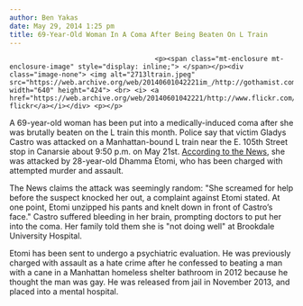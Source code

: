 ```yaml
---
author: Ben Yakas
date: May 29, 2014 1:25 pm
title: 69-Year-Old Woman In A Coma After Being Beaten On L Train
---
```


	
										<p><span class="mt-enclosure mt-enclosure-image" style="display: inline;"> </span></p><div class="image-none"> <img alt="2713ltrain.jpeg" src="https://web.archive.org/web/20140601042221im_/http://gothamist.com/attachments/byakas/2713ltrain.jpeg" width="640" height="424"> <br> <i> <a href="https://web.archive.org/web/20140601042221/http://www.flickr.com/photos/harmon1ca/7343410620/">arie&#x2113;&#x2113;ito&apos;s flickr</a></i></div> <p></p>

<p>A 69-year-old woman has been put into a medically-induced coma after she was brutally beaten on the L train this month. Police say that victim Gladys Castro was attacked on a Manhattan-bound L train near the E. 105th Street stop in Canarsie about 9:50 p.m. on May 21st. <a href="https://web.archive.org/web/20140601042221/http://www.nydailynews.com/new-york/nyc-crime/attack-train-leaves-69-year-old-woman-coma-article-1.1809267">According to the News</a>, she was attacked by 28-year-old Dhamma Etomi, who has been charged with attempted murder and assault.</p>

<p>The News claims the attack was seemingly random: &quot;She screamed for help before the suspect knocked her out, a complaint against Etomi stated. At one point, Etomi unzipped his pants and knelt down in front of Castro&#x2019;s face.&quot; Castro suffered bleeding in her brain, prompting doctors to put her into the coma. Her family told them she is &quot;not doing well&quot; at Brookdale University Hospital.</p>

<p>Etomi has been sent to undergo a psychiatric evaluation. He was previously charged with assault as a hate crime after he confessed to beating a man with a cane in a Manhattan homeless shelter bathroom in 2012 because he thought the man was gay. He was released from jail in November 2013, and placed into a mental hospital.</p>					
										
									
				